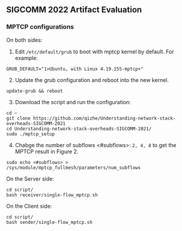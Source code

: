 ## SIGCOMM 2022 Artifact Evaluation

### MPTCP configurations

   On both sides:

   1. Edit `/etc/default/grub` to boot with mptcp kernel by default. For example:  

   ```
   GRUB_DEFAULT="1>Ubuntu, with Linux 4.19.155-mptcp+"
   ```

   2. Update the grub configuration and reboot into the new kernel.  

   ```
   update-grub && reboot
   ```
   
   3. Download the script and run the configuration:

   ```
   cd ~
   git clone https://github.com/qizhe/Understanding-network-stack-overheads-SIGCOMM-2021
   cd Understanding-network-stack-overheads-SIGCOMM-2021/
   sudo ./mptcp_setup
   ```
   
   4. Chabge the number of subflows <#subflows>: `2, 4, 8` to get the MPTCP result in Figure 2.
   ```
   sudo echo <#subflows> > /sys/module/mptcp_fullmesh/parameters/num_subflows
   ```
   
   On the Server side:
   
   ```
   cd script/
   bash receiver/single-flow_mptcp.sh
   ```
   
   On the Client side:
   
   ```
   cd script/
   bash sender/single-flow_mptcp.sh
   ```

